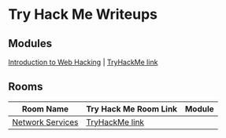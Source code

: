 # Try Hack Me Writeups

## Modules

[Introduction to Web Hacking](./intro-to-web-hacking) | [TryHackMe link](https://tryhackme.com/module/intro-to-web-hacking)  

## Rooms

| Room Name                                                               | Try Hack Me Room Link                                             | Module                      |
|-------------------------------------------------------------------------|-------------------------------------------------------------------|-----------------------------|
| [Network Services](./network-services)                                  | [TryHackMe link](https://tryhackme.com/room/networkservices)      |                             |

